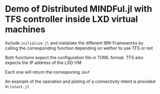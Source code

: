 # Demo of Distributed MINDFul.jl with TFS controller inside LXD virtual machines

Include `initialize.jl` and instatiate the different IBN-Frameworks by calling the corresponding function depending on wether to use TFS or not

Both functions expect the configuration file in TOML format. TFS also expects the IP address of the LXD-VM

Each one will return the corresponing `ibnf`

An example of the operation and ploting of a connectivity intent is provided in `intent.jl`